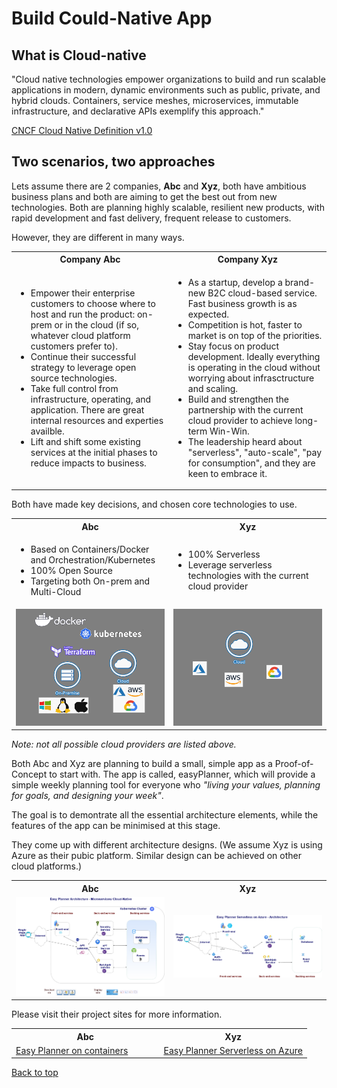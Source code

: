 # Build Could-Native App

## What is Cloud-native

"Cloud native technologies empower organizations to build and run scalable applications in modern, dynamic environments such as public, private, and hybrid clouds. Containers, service meshes, microservices, immutable infrastructure, and declarative          APIs exemplify this approach."

[CNCF Cloud Native Definition v1.0](https://github.com/cncf/toc/blob/master/DEFINITION.md)

## Two scenarios, two approaches

Lets assume there are 2 companies, **Abc** and **Xyz**, both have ambitious business plans and both are aiming to get the best out from new technologies. Both are planning highly scalable, resilient new products, with rapid development and fast delivery, frequent release to customers.

However, they are different in many ways.

<table style="width:100%">
  <tbody>
    <tr>
      <th style="width:50%">Company Abc</th>
      <th style="width:50%">Company Xyz</th>
    </tr>
    <tr>
      <td>
        <ul>
          <li>Empower their enterprise customers to choose where to host and run the product: on-prem or in the cloud (if so, whatever cloud platform customers prefer to). </li>
          <li>Continue their successful strategy to leverage open source technologies.</li>
          <li>Take full control from infrastructure, operating, and application. There are great internal resources and experties availble.</li>
          <li>Lift and shift some existing services at the initial phases to reduce impacts to business.</li>
        </ul>
      </td>
        <td>
        <ul>
          <li>As a startup, develop a brand-new B2C cloud-based service. Fast business growth is as expected.</li>
          <li>Competition is hot, faster to market is on top of the priorities. </li>
          <li>Stay focus on product development. Ideally everything is operating in the cloud without worrying about infrasctructure and scaling.</li>
          <li>Build and strengthen the partnership with the current cloud provider to achieve long-term Win-Win. </li>
          <li>The leadership heard about "serverless", "auto-scale", "pay for consumption", and they are keen to embrace it.</li>
        </ul>
      </td>
    </tr>
  </tbody>
</table>


Both have made key decisions, and chosen core technologies to use.
<table style="width:100%">
  <tbody>
    <tr>
      <th style="width:50%">Abc</th>
      <th style="width:50%">Xyz</th>
    </tr>
    <tr>
      <td>
        <ul>
          <li>Based on Containers/Docker and Orchestration/Kubernetes</li>
          <li>100% Open Source</li>
          <li>Targeting both On-prem and Multi-Cloud</li>
        </ul>
      </td>
        <td>
        <ul>
          <li>100% Serverless</li>
          <li>Leverage serverless technologies with the current cloud provider </li>
        </ul>
      </td>
    </tr>
    <tr>
      <td>
         <img alt="Docker, Kubernetes, Terraform..." src="images\open-source.png">
      </td>
        <td>
         <img alt="Serverless..." src="images\serverless.png">
      </td>
    </tr>
  </tbody>
</table>

*Note: not all possible cloud providers are listed above.*

Both Abc and Xyz are planning to build a small, simple app as a Proof-of-Concept to start with. The app is called, easyPlanner, which will provide a simple weekly planning tool for everyone who *"living your values, planning for goals, and designing your week"*. 

The goal is to demontrate all the essential architecture elements, while the features of the app can be minimised at this stage.

They come up with different architecture designs. 
(We assume Xyz is using Azure as their pubic platform. Similar design can be achieved on other cloud platforms.) 
<table style="width:100%">
  <tbody>
    <tr>
      <th style="width:50%">Abc</th>
      <th style="width:50%">Xyz</th>
    </tr>
    <tr>
      <td>
         <img alt="Overall architecture" src="images\Easy-Planner-Microservices-Architecture.png">
      </td>
        <td>
         <img alt="Overall architecture" src="images\easy-planner-serverless-on-azure-architecture.png">
      </td>
    </tr>
  </tbody>
</table>


Please visit their project sites for more information. 
<table style="width:100%">
  <tbody>
    <tr>
      <th style="width:50%">Abc</th>
      <th style="width:50%">Xyz</th>
    </tr>
    <tr>
      <td>
        <a href="http://www.buildcloud-nativeapp.co.uk/easyPlanner/">Easy Planner on containers</a>
      </td>
        <td>
        <a href="http://www.buildcloud-nativeapp.co.uk/easyPlannerServerlessOnAzure/">Easy Planner Serverless on Azure</a>
      </td>
    </tr>
  </tbody>
</table>

<a href="#top">Back to top</a>
